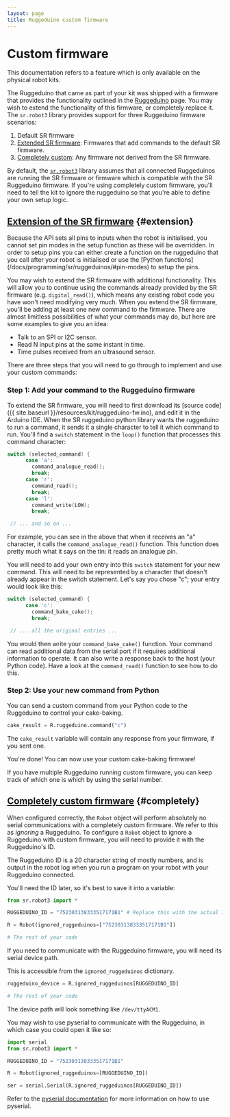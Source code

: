 ```yaml
---
layout: page
title: Ruggeduino custom firmware
---
```


Custom firmware
===============

<div class="info">
This documentation refers to a feature which is only available on the physical robot kits.
</div>

The Ruggeduino that came as part of your kit was shipped with a firmware that provides the functionality outlined in the [Ruggeduino](/docs/programming/sr/ruggeduinos) page.
You may wish to extend the functionality of this firmware, or completely replace it.
The `sr.robot3` library provides support for three Ruggeduino firmware scenarios:

 1. Default SR firmware
 2. [Extended SR firmware](#extension): Firmwares that add commands to the default SR firmware.
 3. [Completely custom](#completely): Any firmware not derived from the SR firmware.

By default, the [`sr.robot3`](/docs/programming/sr/) library assumes that all connected Ruggeduinos are running the SR firmware
or firmware which is compatible with the SR Ruggeduino firmware.
If you're using completely custom firmware, you'll need to tell the kit to ignore the ruggeduino so that you're able to define your own setup logic.

[Extension of the SR firmware](#extension) {#extension}
------------------------------

<div class="warning" markdown="1">
Because the API sets all pins to inputs when the robot is initialised, you cannot set pin modes in the setup function as these will be overridden.
In order to setup pins you can either create a function on the ruggeduino that you call after your robot is initialised or use the [Python functions](/docs/programming/sr/ruggeduinos/#pin-modes) to setup the pins.
</div>

You may wish to extend the SR firmware with additional functionality.
This will allow you to continue using the commands already provided by the SR firmware (e.g. `digital_read()`),
 which means any existing robot code you have won't need modifying very much.
When you extend the SR firmware, you'll be adding at least one new command to the firmware.
There are almost limitless possibilities of what your commands may do, but here are some examples to give you an idea:

 * Talk to an SPI or I2C sensor.
 * Read N input pins at the same instant in time.
 * Time pulses received from an ultrasound sensor.

There are three steps that you will need to go through to implement and use your custom commands:

### Step 1: Add your command to the Ruggeduino firmware

To extend the SR firmware, you will need to first download its [source code]({{ site.baseurl }}/resources/kit/ruggeduino-fw.ino), and edit it in the Arduino IDE.
When the SR ruggeduino python library wants the ruggeduino to run a command, it sends it a single character to tell it which command to run.
You'll find a `switch` statement in the `loop()` function that processes this command character:

~~~~~ cpp
switch (selected_command) {
      case 'a':
        command_analogue_read();
        break;
      case 'r':
        command_read();
        break;
      case 'l':
        command_write(LOW);
        break;

 // ... and so on ...
~~~~~

For example, you can see in the above that when it receives an "a" character, it calls the `command_analogue_read()` function.
This function does pretty much what it says on the tin: it reads an analogue pin.

You will need to add your own entry into this `switch` statement for your new command.
This will need to be represented by a character that doesn't already appear in the switch statement.
Let's say you chose "c"; your entry would look like this:

~~~~~ cpp
switch (selected_command) {
      case 'c':
        command_bake_cake();
        break;

 // ... all the original entries ...
~~~~~

You would then write your `command_bake_cake()` function.
Your command can read additional data from the serial port if it requires additional information to operate.
It can also write a response back to the host (your Python code).
Have a look at the `command_read()` function to see how to do this.

### Step 2: Use your new command from Python

You can send a custom command from your Python code to the Ruggeduino to control your cake-baking.

~~~~~ python
cake_result = R.ruggeduino.command("c")
~~~~~

The `cake_result` variable will contain any response from your firmware, if you sent one.

You're done!  You can now use your custom cake-baking firmware!

If you have multiple Ruggeduino running custom firmware, you can keep track of which one is which
by using the serial number.

[Completely custom firmware](#completely) {#completely}
----------------------------

When configured correctly, the `Robot` object will perform absolutely no serial communications with a completely custom firmware.
We refer to this as *ignoring* a Ruggeduino.
To configure a `Robot` object to ignore a Ruggeduino with custom firmware, you will need to provide it with the Ruggeduino's ID.

The Ruggeduino ID is a 20 character string of mostly numbers, and is output in the robot log when you run a program on your robot with your
Ruggeduino connected.

You'll need the ID later, so it's best to save it into a variable:

~~~~~ python
from sr.robot3 import *

RUGGEDUINO_ID = "752303138333517171B1" # Replace this with the actual ID

R = Robot(ignored_ruggeduinos=["752303138333517171B1"])

# The rest of your code
~~~~~

If you need to communicate with the Ruggeduino firmware, you will need its serial device path.

This is accessible from the `ignored_ruggeduinos` dictionary.

~~~~~ python
ruggeduino_device = R.ignored_ruggeduinos[RUGGEDUINO_ID]

# The rest of your code
~~~~~

The device path will look something like `/dev/ttyACM1`.

You may wish to use pyserial to communicate with the Ruggeduino, in which case you could open it like so:

~~~~~ python
import serial
from sr.robot3 import *

RUGGEDUINO_ID = "752303138333517171B1"

R = Robot(ignored_ruggeduinos=[RUGGEDUINO_ID])

ser = serial.Serial(R.ignored_ruggeduinos[RUGGEDUINO_ID])

~~~~~

Refer to the [pyserial documentation](https://pyserial.readthedocs.org/en/latest/) for more information on how to use pyserial.
